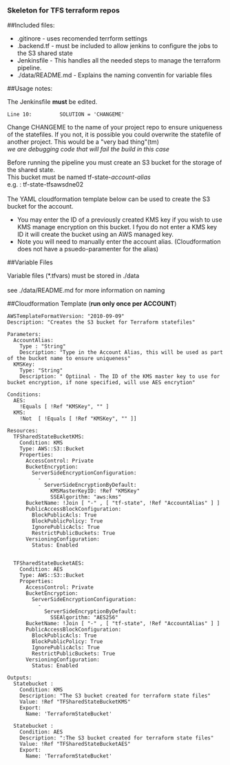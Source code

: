 ### Skeleton for TFS terraform repos

##Included files:
* .gitinore - uses recomended terrform settings
* .backend.tf  - must be included to allow jenkins to configure the jobs to the S3 shared state
* Jenkinsfile - This handles all the needed steps to manage the terraform pipeline.
* ./data/README.md - Explains the naming conventin for variable files

##Usage notes:

The Jenkinsfile **must** be edited.<br>
```
Line 10:         SOLUTION = 'CHANGEME'
```
 
Change CHANGEME to the name of your project repo to ensure uniqueness of the statefiles.  If you not, it is possible you could overwrite the statefile of another project.  This would be a "very bad thing"(tm)<br>
 *we are debugging code that will fail the build in this case*
<br>

Before running the pipeline you must create an S3 bucket for the storage of the shared state.  <br>
This bucket must be named  tf-state-*account-alias* <br>
e.g. : tf-state-tfsawsdne02<br>
<br>
The  YAML cloudformation template below can be used to  create the  S3 bucket for the account.
* You may enter the ID of a previously created KMS key if you wish to use KMS manage encryption on this bucket.  I fyou do not enter a KMS key ID it will create the bucket using an AWS managed key.
* Note you will need to manually enter the account alias. (Cloudformation does not have a psuedo-paramenter for the alias)

##Variable Files

Variable files (\*.tfvars) must be stored in ./data <br>
<br>
see  ./data/README.md for more information on naming <br>


##Cloudformation Template (**run only once per ACCOUNT**)
```
AWSTemplateFormatVersion: "2010-09-09"
Description: "Creates the S3 bucket for Terraform statefiles"

Parameters:
  AccountAlias:
    Type : "String"
    Description: "Type in the Account Alias, this will be used as part of the bucket name to ensure uniqueness"
  KMSKey:
    Type: "String"
    Description: " Optiinal - The ID of the KMS master key to use for bucket encryption, if none specified, will use AES encrytion"

Conditions:
  AES: 
    !Equals [ !Ref "KMSKey", "" ]
  KMS:
    !Not  [ !Equals [ !Ref "KMSKey", "" ]]

Resources: 
  TFSharedStateBucketKMS:
    Condition: KMS
    Type: AWS::S3::Bucket
    Properties: 
      AccessControl: Private
      BucketEncryption: 
        ServerSideEncryptionConfiguration: 
          - 
            ServerSideEncryptionByDefault: 
              KMSMasterKeyID: !Ref "KMSKey"
              SSEAlgorithm: "aws:kms"
      BucketName: !Join [ "-" , [ "tf-state", !Ref "AccountAlias" ] ]
      PublicAccessBlockConfiguration:
        BlockPublicAcls: True
        BlockPublicPolicy: True
        IgnorePublicAcls: True
        RestrictPublicBuckets: True
      VersioningConfiguration:
        Status: Enabled


  TFSharedStateBucketAES:
    Condition: AES
    Type: AWS::S3::Bucket
    Properties: 
      AccessControl: Private
      BucketEncryption: 
        ServerSideEncryptionConfiguration: 
          - 
            ServerSideEncryptionByDefault: 
              SSEAlgorithm: "AES256"
      BucketName: !Join [ "-" , [ "tf-state", !Ref "AccountAlias" ] ]
      PublicAccessBlockConfiguration:
        BlockPublicAcls: True
        BlockPublicPolicy: True
        IgnorePublicAcls: True
        RestrictPublicBuckets: True
      VersioningConfiguration:
        Status: Enabled

Outputs:
  Statebucket : 
    Condition: KMS
    Description: "The S3 bucket created for terraform state files"
    Value: !Ref "TFSharedStateBucketKMS"
    Export:
      Name: 'TerraformStateBucket'

  Statebucket : 
    Condition: AES
    Description: ":The S3 bucket created for terraform state files"
    Value: !Ref "TFSharedStateBucketAES"
    Export:
      Name: 'TerraformStateBucket'

```

